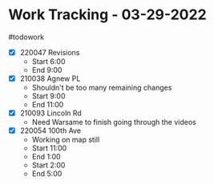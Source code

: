 # Work Tracking - 03-29-2022
#todowork
- [x]  220047 Revisions
	- Start 6:00
	- End 9:00
- [x] 210038 Agnew PL
	- Shouldn't be too many remaining changes
	- Start 9:00
	- End 11:00
- [x] 210093 Lincoln Rd
	- Need Warsame to finish going through the videos
- [x] 220054 100th Ave
	- Working on map still
	- Start 11:00
	- End 1:00
	- Start 2:00
	- End 5:00